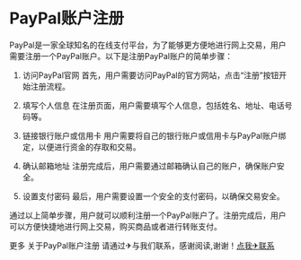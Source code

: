 # PayPal账户注册

PayPal是一家全球知名的在线支付平台，为了能够更方便地进行网上交易，用户需要注册一个PayPal账户。以下是注册PayPal账户的简单步骤：

1. 访问PayPal官网
   首先，用户需要访问PayPal的官方网站，点击“注册”按钮开始注册流程。

2. 填写个人信息
   在注册页面，用户需要填写个人信息，包括姓名、地址、电话号码等。

3. 链接银行账户或信用卡
   用户需要将自己的银行账户或信用卡与PayPal账户绑定，以便进行资金的存取和交易。

4. 确认邮箱地址
   注册完成后，用户需要通过邮箱确认自己的账户，确保账户安全。

5. 设置支付密码
   最后，用户需要设置一个安全的支付密码，以确保交易安全。

通过以上简单步骤，用户就可以顺利注册一个PayPal账户了。注册完成后，用户可以方便快捷地进行网上交易，购买商品或者进行转账支付。

更多 关于PayPal账户注册 请通过✈与我们联系，感谢阅读,谢谢！[点我✈联系](https://sms.k02.cc)